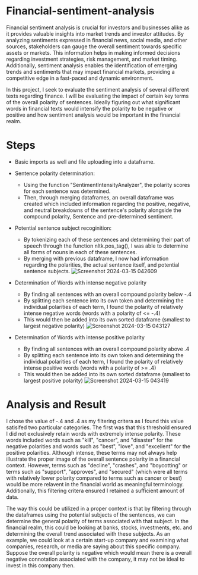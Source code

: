 # Financial-sentiment-analysis

Financial sentiment analysis is crucial for investors and businesses alike as it provides valuable insights into market trends and investor attitudes. By analyzing sentiments expressed in financial news, social media, and other sources, stakeholders can gauge the overall sentiment towards specific assets or markets. This information helps in making informed decisions regarding investment strategies, risk management, and market timing. Additionally, sentiment analysis enables the identification of emerging trends and sentiments that may impact financial markets, providing a competitive edge in a fast-paced and dynamic environment.

In this project, I seek to evaluate the sentiment analysis of several different texts regarding finance. I will be evaluating the impact of certain key terms of the overall polarity of sentences. Ideally figuring out what significant words in financial texts would intensify the polarity to be negative or positive and how sentiment analysis would be important in the financial realm.

# Steps 

- Basic imports as well and file uploading into a dataframe.
- Sentence polarity determination:
    - Using the function "SentimentIntensityAnalyzer", the polarity scores for each sentence was determined.
    - Then, through merging dataframes, an overall dataframe was created which included information regarding the positive, negative, and neutral breakdowns of the sentence's polarity alongside the compound polarity, Sentence and pre-determined sentiment.
    
- Potential sentence subject recoginition:
    - By tokenizing each of these sentences and determining their part of speech through the function nltk.pos_tag(), I was able to determine all forms of nouns in each of these sentences.
    - By merging with previous dataframe, I now had information regarding the polarities, the actual sentence itself, and potential sentence subjects.
    ![Screenshot 2024-03-15 042609](https://github.com/hasanhaider2468/Financial-sentiment-analysis/assets/125958166/127428fe-7887-4485-8af2-564ec5fd91f2)

- Determination of Words with intense negative polarity
    - By finding all sentences with an overall compound polarity below -.4 
    - By splitting each sentence into its own token and determining the individual polarities of each term, I found the polarity of relatively intense negative words (words with a polarity of <= -.4)
    - This would then be added into its own sorted dataframe (smallest to largest negative polarity)
    ![Screenshot 2024-03-15 043127](https://github.com/hasanhaider2468/Financial-sentiment-analysis/assets/125958166/6ab9314f-79a1-4103-b60f-3b7b66c0a56c)

- Determination of Words with intense positive polarity
    - By finding all sentences with an overall compound polarity above .4 
    - By splitting each sentence into its own token and determining the individual polarities of each term, I found the polarity of relatively intense positive words (words with a polarity of >= .4)
    - This would then be added into its own sorted dataframe (smallest to largest positive polarity)
    ![Screenshot 2024-03-15 043419](https://github.com/hasanhaider2468/Financial-sentiment-analysis/assets/125958166/5aea2528-16e1-474a-84d6-531e224a84b1)

# Analysis and Result

I chose the value of -.4 and .4 as my filtering critera as I found this value satisifed two particular categories. The first was that this threshold ensured I did not exclusively retain words with extremely intense polarity. These words included words such as "kill", "cancer", and "disaster" for the negative polarities and words such as "best", "love", and "excellent" for the positive polarities. Although intense, these terms may not always help illustrate the proper image of the overall sentence polarity in a financial context. However, terms such as "decline", "crashes", and "boycotting" or terms such as "support", "approves", and "secured" (which were all terms with relatively lower polarity compared to terms such as cancer or best) would be more relavent in the financial world as meaningful terminology. Additionally, this filtering critera ensured I retained a sufficient amount of data. 

The way this could be utilized in a proper context is that by filtering through the dataframes using the potential subjects of the sentences, we can determine the general polarity of terms associated with that subject. In the financial realm, this could be looking at banks, stocks, investments, etc. and determining the overall trend associated with these subjects. As an example, we could look at a certain start-up company and examining what companies, research, or media are saying about this specific company. Suppose the overall polarity is negative which would mean there is a overall negative connotation associated with the company, it may not be ideal to invest in this company then.

